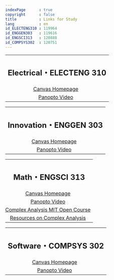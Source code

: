 ```yaml
---
indexPage      : true
copyright      : false
title          : Links for Study
lang           : en
id_ELECTENG310 : 119964
id_ENGGEN303   : 119616
id_ENGSCI313   : 120888
id_COMPSYS302  : 120751
---
```

<style>
  td {
    padding-left: 0 !important;
    text-align: center
  }
</style>

<table class="contents-table">

  <th colspan="2"><h2 class="contents-title">Electrical・ELECTENG 310</h2></th>

  <tr>
    <td>
      <a target="_blank" href="https://canvas.auckland.ac.nz/courses/{{- page.id_ELECTENG310 -}}">Canvas Homepage</a>
    </td>
  </tr>

  <tr>
    <td>
      <a target="_blank" href="https://auckland.au.panopto.com/Panopto/Pages/EmbeddedList.aspx?embedded=1&folderID=37917950-3474-46e5-a3c1-b22c00c8555e&isLTIEmbed=true&nomobileprompt=true">Panopto Video</a>
    </td>
  </tr>

</table>

<table class="contents-table">

  <th colspan="2"><h2 class="contents-title">Innovation・ENGGEN 303</h2></th>

  <tr>
    <td>
      <a target="_blank" href="https://canvas.auckland.ac.nz/courses/{{- page.id_ENGGEN303 -}}">Canvas Homepage</a>
    </td>
  </tr>

  <tr>
    <td>
      <a target="_blank" href="https://auckland.au.panopto.com/Panopto/Pages/EmbeddedList.aspx?embedded=1&folderID=aaff8e31-8a63-4200-b8e7-b22c00c79829&isLTIEmbed=true&nomobileprompt=true">Panopto Video</a>
    </td>
  </tr>

</table>

<table class="contents-table">

  <th colspan="2"><h2 class="contents-title">Math・ENGSCI 313</h2></th>

  <tr>
    <td>
      <a target="_blank" href="https://canvas.auckland.ac.nz/courses/{{- page.id_ENGSCI313 -}}">Canvas Homepage</a>
    </td>
  </tr>

  <tr>
    <td>
      <a target="_blank" href="https://auckland.au.panopto.com/Panopto/Pages/EmbeddedList.aspx?embedded=1&folderID=928b4f7e-9c04-450d-8d47-b22c00c90c92&isLTIEmbed=true&nomobileprompt=true">Panopto Video</a>
    </td>
  </tr>

   <tr>
    <td>
      <a target="_blank" href="https://www.youtube.com/watch?v=rVvGqWyQB_0&list=PL5563BAB9EA968641&index=4">Complex Analysis MIT Open Course</a>
    </td>
  </tr>

   <tr>
    <td>
      <a target="_blank" href="https://www.reddit.com/r/learnmath/comments/l4wmpg/i_compiled_some_resources_for_complex_analysis/">Resources on Complex Analysis</a>
    </td>
  </tr>

</table>

<table class="contents-table">

  <th colspan="2"><h2 class="contents-title">Software・COMPSYS 302</h2></th>

  <tr>
    <td>
      <a target="_blank" href="https://canvas.auckland.ac.nz/courses/{{- page.id_COMPSYS302 -}}">Canvas Homepage</a>
    </td>
  </tr>

  <tr>
    <td>
      <a target="_blank" href="https://auckland.au.panopto.com/Panopto/Pages/Sessions/List.aspx?embedded=1&nomobileprompt=true#folderID=%222e87eaa3-ff0e-4a20-9480-b22c00c85752%22">Panopto Video</a>
    </td>
  </tr>

</table>
